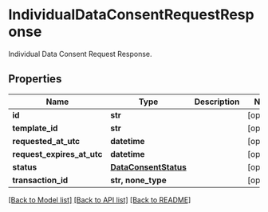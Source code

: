 # IndividualDataConsentRequestResponse

Individual Data Consent Request Response.

## Properties
Name | Type | Description | Notes
------------ | ------------- | ------------- | -------------
**id** | **str** |  | [optional] 
**template_id** | **str** |  | [optional] 
**requested_at_utc** | **datetime** |  | [optional] 
**request_expires_at_utc** | **datetime** |  | [optional] 
**status** | [**DataConsentStatus**](DataConsentStatus.md) |  | [optional] 
**transaction_id** | **str, none_type** |  | [optional] 

[[Back to Model list]](../README.md#documentation-for-models) [[Back to API list]](../README.md#documentation-for-api-endpoints) [[Back to README]](../README.md)


